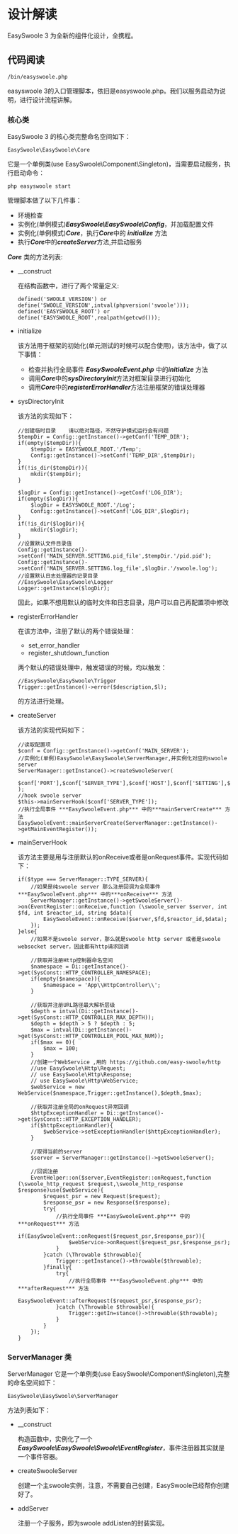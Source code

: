 # 设计解读
EasySwoole 3 为全新的组件化设计，全携程。

## 代码阅读

```
/bin/easyswoole.php
```
easyswoole 3的入口管理脚本，依旧是easyswoole.php。我们以服务启动为说明，进行设计流程讲解。

### 核心类
EasySwoole 3 的核心类完整命名空间如下：
```
EasySwoole\EasySwoole\Core
```
它是一个单例类(use EasySwoole\Component\Singleton)，当需要启动服务，执行启动命令：
```
php easyswoole start
```
管理脚本做了以下几件事：
- 环境检查
- 实例化(单例模式)***EasySwoole\EasySwoole\Config***，并加载配置文件
- 实例化(单例模式)***Core***，执行***Core***中的 ***initialize*** 方法
- 执行***Core***中的***createServer***方法,并启动服务

***Core*** 类的方法列表:
- __construct
    
    在结构函数中，进行了两个常量定义:
    ```
    defined('SWOOLE_VERSION') or define('SWOOLE_VERSION',intval(phpversion('swoole')));
    defined('EASYSWOOLE_ROOT') or define('EASYSWOOLE_ROOT',realpath(getcwd()));
    ```
- initialize

    该方法用于框架的初始化(单元测试的时候可以配合使用)，该方法中，做了以下事情：
    * 检查并执行全局事件 ***EasySwooleEvent.php*** 中的***initialize*** 方法
    * 调用***Core***中的***sysDirectoryInit***方法对框架目录进行初始化
    * 调用***Core***中的***registerErrorHandler***方法注册框架的错误处理器
    
- sysDirectoryInit

    该方法的实现如下：
    ```
    //创建临时目录    请以绝对路径，不然守护模式运行会有问题
    $tempDir = Config::getInstance()->getConf('TEMP_DIR');
    if(empty($tempDir)){
        $tempDir = EASYSWOOLE_ROOT.'/Temp';
        Config::getInstance()->setConf('TEMP_DIR',$tempDir);
    }
    if(!is_dir($tempDir)){
        mkdir($tempDir);
    }
    
    $logDir = Config::getInstance()->getConf('LOG_DIR');
    if(empty($logDir)){
        $logDir = EASYSWOOLE_ROOT.'/Log';
        Config::getInstance()->setConf('LOG_DIR',$logDir);
    }
    if(!is_dir($logDir)){
        mkdir($logDir);
    }
    //设置默认文件目录值
    Config::getInstance()->setConf('MAIN_SERVER.SETTING.pid_file',$tempDir.'/pid.pid');
    Config::getInstance()->setConf('MAIN_SERVER.SETTING.log_file',$logDir.'/swoole.log');
    //设置默认日志处理器的记录目录
    //EasySwoole\EasySwoole\Logger
    Logger::getInstance($logDir);
    ```    
    因此，如果不想用默认的临时文件和日志目录，用户可以自己再配置项中修改
    
- registerErrorHandler

    在该方法中，注册了默认的两个错误处理：
    * set_error_handler
    * register_shutdown_function
    
    两个默认的错误处理中，触发错误的时候，均以触发：
    ```
    //EasySwoole\EasySwoole\Trigger
    Trigger::getInstance()->error($description,$l);
    ```
    的方法进行处理。
    
- createServer
    
    该方法的实现代码如下：
    ```
    //读取配置项
    $conf = Config::getInstance()->getConf('MAIN_SERVER');
    //实例化(单例)EasySwoole\EasySwoole\ServerManager,并实例化对应的swoole server
    ServerManager::getInstance()->createSwooleServer(
        $conf['PORT'],$conf['SERVER_TYPE'],$conf['HOST'],$conf['SETTING'],$conf['RUN_MODEL'],$conf['SOCK_TYPE']
    );
    //hook swoole server
    $this->mainServerHook($conf['SERVER_TYPE']);
    //执行全局事件 ***EasySwooleEvent.php*** 中的***mainServerCreate*** 方法
    EasySwooleEvent::mainServerCreate(ServerManager::getInstance()->getMainEventRegister());
    ```
    
-  mainServerHook

    该方法主要是用与注册默认的onReceive或者是onRequest事件。实现代码如下：
    ```
    if($type === ServerManager::TYPE_SERVER){
        //如果是纯swoole server 那么注册回调为全局事件 ***EasySwooleEvent.php*** 中的***onReceive*** 方法
        ServerManager::getInstance()->getSwooleServer()->on(EventRegister::onReceive,function (\swoole_server $server, int $fd, int $reactor_id, string $data){
            EasySwooleEvent::onReceive($server,$fd,$reactor_id,$data);
        });
    }else{
        //如果不是swoole server，那么就是swoole http server 或者是swoole websocket server，因此都有http请求回调
        
        //获取并注册Http控制器命名空间
        $namespace = Di::getInstance()->get(SysConst::HTTP_CONTROLLER_NAMESPACE);
        if(empty($namespace)){
            $namespace = 'App\\HttpController\\';
        }
        
        //获取并注册URL路径最大解析层级
        $depth = intval(Di::getInstance()->get(SysConst::HTTP_CONTROLLER_MAX_DEPTH));
        $depth = $depth > 5 ? $depth : 5;
        $max = intval(Di::getInstance()->get(SysConst::HTTP_CONTROLLER_POOL_MAX_NUM));
        if($max == 0){
            $max = 100;
        }
        //创建一个WebService ,用的 https://github.com/easy-swoole/http
        //use EasySwoole\Http\Request;
        // use EasySwoole\Http\Response;
        // use EasySwoole\Http\WebService;
        $webService = new WebService($namespace,Trigger::getInstance(),$depth,$max);
        
        //获取并注册全局的onRequest异常回调
        $httpExceptionHandler = Di::getInstance()->get(SysConst::HTTP_EXCEPTION_HANDLER);
        if($httpExceptionHandler){
            $webService->setExceptionHandler($httpExceptionHandler);
        }
        
        //取得当前的server
        $server = ServerManager::getInstance()->getSwooleServer();
        
        //回调注册
        EventHelper::on($server,EventRegister::onRequest,function (\swoole_http_request $request,\swoole_http_response $response)use($webService){
            $request_psr = new Request($request);
            $response_psr = new Response($response);
            try{
                //执行全局事件 ***EasySwooleEvent.php*** 中的***onRequest*** 方法
                if(EasySwooleEvent::onRequest($request_psr,$response_psr)){
                    $webService->onRequest($request_psr,$response_psr);
                }
            }catch (\Throwable $throwable){
                Trigger::getInstance()->throwable($throwable);
            }finally{
                try{
                    //执行全局事件 ***EasySwooleEvent.php*** 中的***afterRequest*** 方法
                    EasySwooleEvent::afterRequest($request_psr,$response_psr);
                }catch (\Throwable $throwable){
                    Trigger::getIn=stance()->throwable($throwable);
                }
            }
        });
    }
    ```   
    
###  ServerManager 类

ServerManager 它是一个单例类(use EasySwoole\Component\Singleton),完整的命名空间如下：
```
EasySwoole\EasySwoole\ServerManager
```
方法列表如下：

- __construct
    
    构造函数中，实例化了一个***EasySwoole\EasySwoole\Swoole\EventRegister***，事件注册器其实就是一个事件容器。
    
- createSwooleServer
    
    创建一个主swoole实例，注意，不需要自己创建，EasySwoole已经帮你创建好了。
    
- addServer
    
    注册一个子服务，即为swoole addListen的封装实现。        